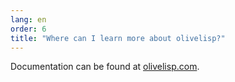 ```yaml
---
lang: en
order: 6
title: "Where can I learn more about olivelisp?"
---
```


Documentation can be found at [olivelisp.com](https://olivelisp.com).
